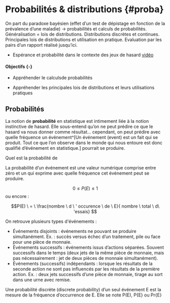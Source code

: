 # Probabilités & distributions {#proba}



On part du paradoxe bayésien (effet d’un test de dépistage en fonction de la prévalence d’une maladie) -> probabilités et calculs de probabilités. Généralisation = lois de distributions. Distributions discrètes et continues. Principales lois de distributions et utilisation en pratique. Evaluation par les pairs d’un rapport réalisé jusqu’ici.

- Espérance et probabilité dans le contexte des jeux de hasard [vidéo](https://www.youtube.com/watch?v=5TtwG_LR0iY)


#### Objectifs {-}

- Appréhender le calculsde probabilités 

- Appréhender les principales lois de distributions et leurs utilisations pratiques 


## Probabilités

La notion de **probabilité** en statistique est intimement liée à la notion instinctive de hasard. Elle sous-entend qu’on ne peut prédire ce que le hasard va nous donner comme résultat... cependant, on peut prédire avec quelle fréquence un événement^[Un événement (event) est un fait qui se produit. Tout ce que l’on observe dans le monde qui nous entoure est donc qualifié d’événement en statistique.] pourrait se produire.

Quel est la probabilité de 

La probabilité d’un événement est une valeur numérique comprise entre zéro et un qui exprime avec quelle fréquence cet événement peut se produire.

$$0 \leq P(E) \leq 1$$
ou encore : 

$$P(E) \ = \ \frac{nombre \ d \ ' occurence \ de \ E}{ nombre \ total \ d\ 'essais} $$

On retrouve plusieurs types d'événements :
- Événements disjoints : événements ne pouvant se produire simultanément. Ex. : succès versus échec d’un traitement, pile ou face pour une pièce de monnaie.
- Événements successifs : événements issus d’actions séparées. Souvent successifs dans le temps (deux jets de la même pièce de monnaie, mais pas nécessairement : jet de deux pièces de monnaie simultanément).
- Événements (successifs) indépendants : lorsque les résultats de la seconde action ne sont pas influencés par les résultats de la première action. Ex. : deux jets successifs d’une pièce de monnaie, tirage au sort dans une urne avec remise.


Une probabilité discrète (discrete probability) d’un seul événement E est la mesure de la fréquence d’occurrence de E. Elle se note P(E), P{E} ou Pr{E}

